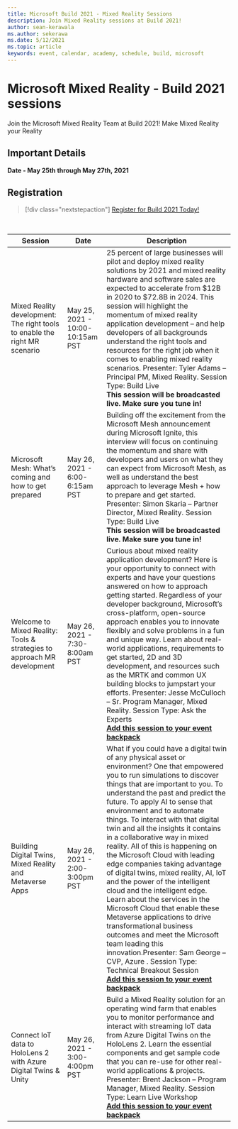 ```yaml
---
title: Microsoft Build 2021 - Mixed Reality Sessions
description: Join Mixed Reality sessions at Build 2021! 
author: sean-kerawala
ms.author: sekerawa
ms.date: 5/12/2021
ms.topic: article
keywords: event, calendar, academy, schedule, build, microsoft
---
```


# Microsoft Mixed Reality - Build 2021 sessions

Join the Microsoft Mixed Reality Team at Build 2021! Make Mixed Reality your Reality
## Important Details

**Date - May 25th through May 27th, 2021**

## Registration

> [!div class="nextstepaction"] 
> [Register for Build 2021 Today!](https://register.build.microsoft.com/)

<br>

|Session|Date|Description|
|-------------|-------------|-----|
| Mixed Reality development: The right tools to enable the right MR scenario|May 25, 2021 - 10:00-10:15am PST|25 percent of large businesses will pilot and deploy mixed reality solutions by 2021 and mixed reality hardware and software sales are expected to accelerate from $12B in 2020 to $72.8B in 2024. This session will highlight the momentum of mixed reality application development – and help developers of all backgrounds understand the right tools and resources for the right job when it comes to enabling mixed reality scenarios. Presenter: Tyler Adams – Principal PM, Mixed Reality. Session Type: Build Live <br><b>This session will be broadcasted live. Make sure you tune in!</b>|
| Microsoft Mesh: What’s coming and how to get prepared|May 26, 2021 - 6:00-6:15am PST|Building off the excitement from the Microsoft Mesh announcement during Microsoft Ignite, this interview will focus on continuing the momentum and share with developers and users on what they can expect from Microsoft Mesh, as well as understand the best approach to leverage Mesh + how to prepare and get started. Presenter: Simon Skaria – Partner Director, Mixed Reality. Session Type: Build Live<br><b>This session will be broadcasted live. Make sure you tune in!</b>|
| Welcome to Mixed Reality: Tools & strategies to approach MR development|May 26, 2021 - 7:30-8:00am PST| Curious about mixed reality application development? Here is your opportunity to connect with experts and have your questions answered on how to approach getting started. Regardless of your developer background, Microsoft’s cross-platform, open-source approach enables you to innovate flexibly and solve problems in a fun and unique way. Learn about real-world applications, requirements to get started, 2D and 3D development, and resources such as the MRTK and common UX building blocks to jumpstart your efforts. Presenter: Jesse McCulloch – Sr. Program Manager, Mixed Reality. Session Type: Ask the Experts<br><b>[Add this session to your event backpack](https://mybuild.microsoft.com/sessions/6e69bf88-10ba-45a2-a2d0-bee591d703d5)</b>|
| Building Digital Twins, Mixed Reality and Metaverse Apps|May 26, 2021 - 2:00-3:00pm PST|What if you could have a digital twin of any physical asset or environment?  One that empowered you to run simulations to discover things that are important to you. To understand the past and predict the future. To apply AI to sense that environment and to automate things.  To interact with that digital twin and all the insights it contains in a collaborative way in mixed reality.  All of this is happening on the Microsoft Cloud with leading edge companies taking advantage of digital twins, mixed reality, AI, IoT and the power of the intelligent cloud and the intelligent edge.  Learn about the services in the Microsoft Cloud that enable these Metaverse applications to drive transformational business outcomes and meet the Microsoft team leading this innovation.Presenter: Sam George – CVP, Azure . Session Type: Technical Breakout Session<br><b>[Add this session to your event backpack](https://mybuild.microsoft.com/sessions/f06287c8-8e56-452f-ae2f-e739c2be4870)</b>|
| Connect IoT data to HoloLens 2 with Azure Digital Twins & Unity|May 26, 2021 - 3:00-4:00pm PST| Build a Mixed Reality solution for an operating wind farm that enables you to monitor performance and interact with streaming IoT data from Azure Digital Twins on the HoloLens 2. Learn the essential components and get sample code that you can re-use for other real-world applications & projects. Presenter: Brent Jackson – Program Manager, Mixed Reality. Session Type: Learn Live Workshop<br><b>[Add this session to your event backpack](https://mybuild.microsoft.com/sessions/815a692f-398b-4772-ac18-c021f5116757)</b>|